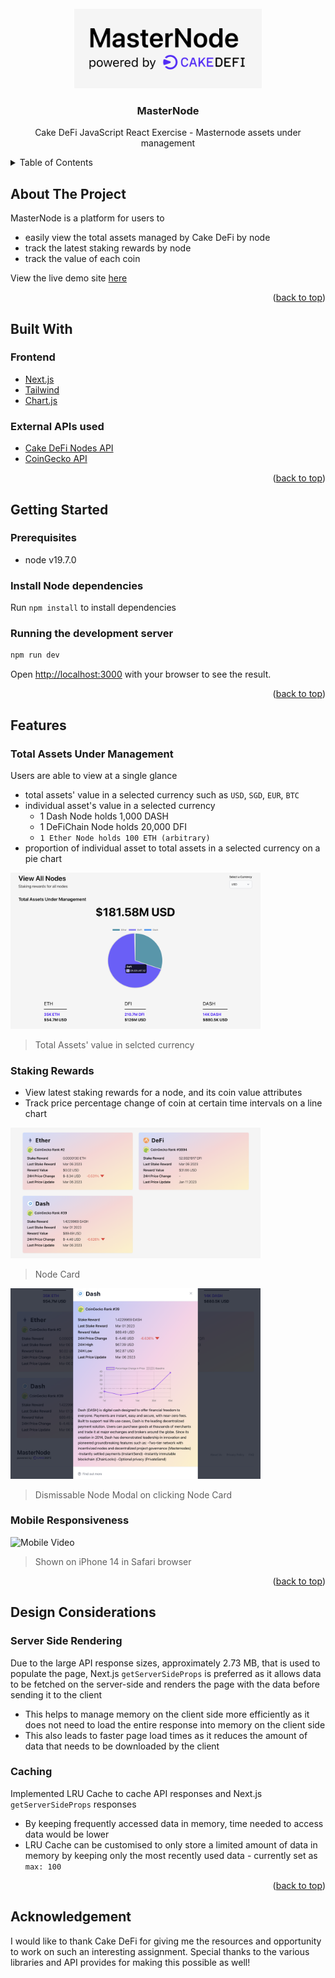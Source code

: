 <div id="top"></div>


<!-- PROJECT LOGO -->
<br />
<div align="center">
  <img src="assets/logo.png" alt="Logo" width="300">
  <h3 align="center">MasterNode</h3>
  <p align="center">
    Cake DeFi JavaScript React Exercise - Masternode assets under management
  </p>
</div>


<!-- TABLE OF CONTENTS -->
<details>
  <summary>Table of Contents</summary>
  <ol>
    <li>
      <a href="#about-the-project">About The Project</a>
    </li>
    <li>
      <a href="#built-with">Built With</a>
    </li>
    <li>
      <a href="#getting-started"">Getting Started</a>
    </li>
    <li>
      <a href="#features">Features</a>
    </li>
    <li>
      <a href="#design-considerations">Design Considerations</a>
    </li>
  </ol>
</details>


<!-- ABOUT THE PROJECT -->
## About The Project
MasterNode is a platform for users to 
* easily view the total assets managed by Cake DeFi by node
* track the latest staking rewards by node
* track the value of each coin

View the live demo site [here](https://masternode-assets.vercel.app/)

<p align="right">(<a href="#top">back to top</a>)</p>


## Built With

### Frontend
* [Next.js](https://nextjs.org/)
* [Tailwind](https://tailwindcss.com/)
* [Chart.js](https://www.chartjs.org/)

### External APIs used
* [Cake DeFi Nodes API](https://api.cakedefi.com/nodes?order=status&orderBy=DESC)
* [CoinGecko API](https://www.coingecko.com/en/api)

<p align="right">(<a href="#top">back to top</a>)</p>


## Getting Started

### Prerequisites
* node v19.7.0

### Install Node dependencies
Run `npm install` to install dependencies

### Running the development server

```bash
npm run dev
```

Open [http://localhost:3000](http://localhost:3000) with your browser to see the result.

<p align="right">(<a href="#top">back to top</a>)</p>


## Features

### Total Assets Under Management

Users are able to view at a single glance
* total assets' value in a selected currency such as `USD`, `SGD`, `EUR`, `BTC`
* individual asset's value in a selected currency
  * 1 Dash Node holds 1,000 DASH
  * 1 DeFiChain Node holds 20,000 DFI
  * `1 Ether Node holds 100 ETH (arbitrary)`
* proportion of individual asset to total assets in a selected currency on a pie chart

<img src="assets/totalAssets.png" alt="Total Assets" width="400">

> Total Assets' value in selcted currency

### Staking Rewards
* View latest staking rewards for a node, and its coin value attributes
* Track price percentage change of coin at certain time intervals on a line chart

<img src="assets/nodeCards.png" alt="Node Cards" width="400">

> Node Card

<img src="assets/nodeModal.png" alt="Node Modal" width="400">

> Dismissable Node Modal on clicking Node Card

### Mobile Responsiveness

<img src="assets/mobile.gif" alt="Mobile Video">

> Shown on iPhone 14 in Safari browser

<p align="right">(<a href="#top">back to top</a>)</p>


## Design Considerations

### Server Side Rendering
Due to the large API response sizes, approximately 2.73 MB, that is used to populate the page, Next.js `getServerSideProps` is preferred as it allows data to be fetched on the server-side and renders the page with the data before sending it to the client
* This helps to manage memory on the client side more efficiently as it does not need to load the entire response into memory on the client side
* This also leads to faster page load times as it reduces the amount of data that needs to be downloaded by the client

### Caching
Implemented LRU Cache to cache API responses and Next.js `getServerSideProps` responses
* By keeping frequently accessed data in memory, time needed to access data would be lower
* LRU Cache can be customised to only store a limited amount of data in memory by keeping only the most recently used data - currently set as `max: 100`


<p align="right">(<a href="#top">back to top</a>)</p>


## Acknowledgement
I would like to thank Cake DeFi for giving me the resources and opportunity to work on such an interesting assignment. Special thanks to the various libraries and API provides for making this possible as well! 
